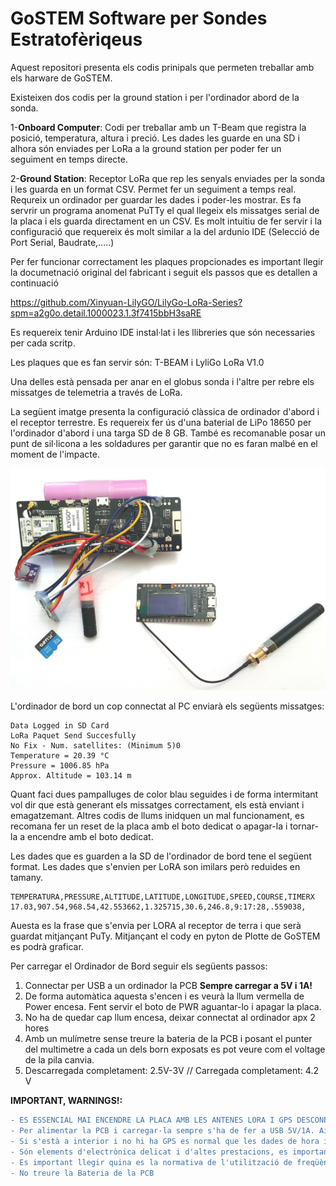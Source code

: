 # GoSTEM Software per Sondes Estratofèriqeus 
Aquest repositori presenta els codis prinipals que permeten treballar amb els harware de GoSTEM. 

Existeixen dos codis per la ground station i per l'ordinador abord de la sonda.

1-**Onboard Computer**: Codi per treballar amb un T-Beam que registra la posició, temperatura, altura i preció. Les dades les guarde en una SD i alhora són enviades per LoRa a la ground station per poder fer un seguiment en temps directe. 

2-**Ground Station**: Receptor LoRa que rep les senyals enviades per la sonda i les guarda en un format CSV. Permet fer un seguiment a temps real. Requreix un ordinador per guardar les dades i poder-les mostrar. Es fa servrir un programa anomenat PuTTy el qual llegeix els missatges serial de la placa i els guarda directament en un CSV. Es molt intuitiu de fer servir i la configuració que requereix és molt similar a la del ardunio IDE (Selecció de Port Serial, Baudrate,.....)

Per fer funcionar correctament les plaques propcionades es important llegir la documetnació original del fabricant i seguit els passos que es detallen a continuació

https://github.com/Xinyuan-LilyGO/LilyGo-LoRa-Series?spm=a2g0o.detail.1000023.1.3f7415bbH3saRE

Es requereix tenir Arduino IDE instal·lat i les llibreries que són necessaries per cada scritp.

Les plaques que es fan servir són: T-BEAM i LyliGo LoRa V1.0

Una delles està pensada per anar en el globus sonda i l'altre per rebre els missatges de telemetria a través de LoRa.

La següent imatge presenta la configuració clàssica de ordinador d'abord i el receptor terrestre. Es requereix fer ús d'una baterial de LiPo 18650 per l'ordinador d'abord i una targa SD de 8 GB. També es recomanable posar un punt de sil·licona a les soldadures per garantir que no es faran malbé en el moment de l'impacte. 

![Setup d'Exemple](https://github.com/GoSTEM-Education/GoSTEM_SONDA_ESTRATOSFERICA/blob/main/setup_demo.jpg?raw=true)


L'ordinador de bord un cop connectat al PC enviarà els següents missatges:

```
Data Logged in SD Card
LoRa Paquet Send Succesfully
No Fix - Num. satellites: (Minimum 5)0
Temperature = 20.39 °C
Pressure = 1006.85 hPa
Approx. Altitude = 103.14 m
```
Quant faci dues pampalluges de color blau seguides i de forma intermitant vol dir que està generant els missatges correctament, els està enviant i emagatzemant. Altres codis de llums inidquen un mal funcionament, es recomana fer un reset de la placa amb el boto dedicat o apagar-la i tornar-la a encendre amb el boto dedicat.

Les dades que es guarden a la SD de l'ordinador de bord tene el següent format. Les dades que s'envien per LoRA son imilars però reduides en tamany. 
```
TEMPERATURA,PRESSURE,ALTITUDE,LATITUDE,LONGITUDE,SPEED,COURSE,TIMERX
17.03,907.54,968.54,42.553662,1.325715,30.6,246.8,9:17:28,.559038,

```
Auesta es la frase que s'envia per LORA al receptor de terra i que serà guardat mitjançant PuTy. Mitjançant el cody en pyton de Plotte de GoSTEM es podrà graficar.

Per carregar el Ordinador de Bord seguir els següents passos:
1. Connectar per USB a un ordinador la PCB **Sempre carregar a 5V i 1A!** 
2. De forma automàtica aquesta s'encen i es veurà la llum vermella de Power encesa. Fent servir el boto de PWR aguantar-lo i apagar la placa.
3. No ha de quedar cap llum encesa, deixar connectat al ordinador apx 2  hores
4. Amb un mulímetre sense treure la bateria de la PCB i posant el punter del multimetre a cada un dels born exposats es pot veure com el voltage de la pila canvia. 
5. Descarregada completament: 2.5V-3V // Carregada completament: 4.2 V

**IMPORTANT, WARNINGS!:**
```diff
- ES ESSENCIAL MAI ENCENDRE LA PLACA AMB LES ANTENES LORA I GPS DESCONECTADES. SI ES FA AIXÍ HI HA RISC DE CREMAR L'ELECTRONICA!!!
- Per alimentar la PCB i carregar-la sempre s'ha de fer a USB 5V/1A. Això es el que dona per defecte un ordinador. Es recomana sempre fer-ho des de un ordinador si es desconeix les característiques del transforamor extern en qüestió.
- Si s'està a interior i no hi ha GPS es normal que les dades de hora i posició siguin nul·les
- Són elements d'electrònica delicat i d'altes prestacions, es important tractar-los com a tals
- Es important llegir quina es la normativa de l'utilització de freqüències LoRa (https://avbentem.github.io/airtime-calculator/ttn/eu868)
- No treure la Bateria de la PCB
```
